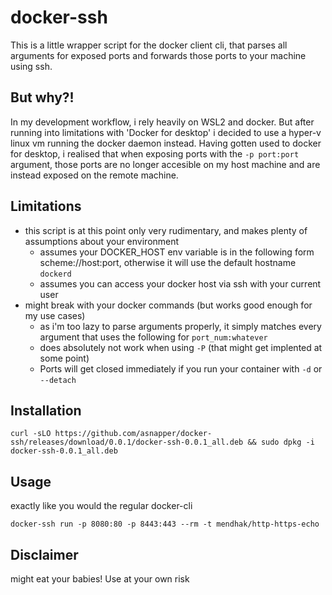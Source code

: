 # docker-ssh

This is a little wrapper script for the docker client cli, that parses all arguments for exposed ports and forwards those ports to your machine using ssh.

## But why?!

In my development workflow, i rely heavily on WSL2 and docker. But after running into limitations with 'Docker for desktop' i decided to use a hyper-v linux vm running the docker daemon instead. Having gotten used to docker for desktop, i realised that when exposing ports with the `-p port:port` argument, those ports are no longer accesible on my host machine and are instead exposed on the remote machine.

## Limitations

- this script is at this point only very rudimentary, and makes plenty of assumptions about your environment
    - assumes your DOCKER_HOST env variable is in the following form scheme://host:port, otherwise it will use the default hostname `dockerd`
    - assumes you can access your docker host via ssh with your current user
- might break with your docker commands (but works good enough for my use cases)
    - as i'm too lazy to parse arguments properly, it simply matches every argument that uses the following for `port_num:whatever`
    - does absolutely not work when using `-P` (that might get implented at some point)
    - Ports will get closed immediately if you run your container with `-d` or `--detach`

## Installation

```
curl -sLO https://github.com/asnapper/docker-ssh/releases/download/0.0.1/docker-ssh-0.0.1_all.deb && sudo dpkg -i docker-ssh-0.0.1_all.deb
```

## Usage

exactly like you would the regular docker-cli

```
docker-ssh run -p 8080:80 -p 8443:443 --rm -t mendhak/http-https-echo
```

## Disclaimer

might eat your babies! Use at your own risk
